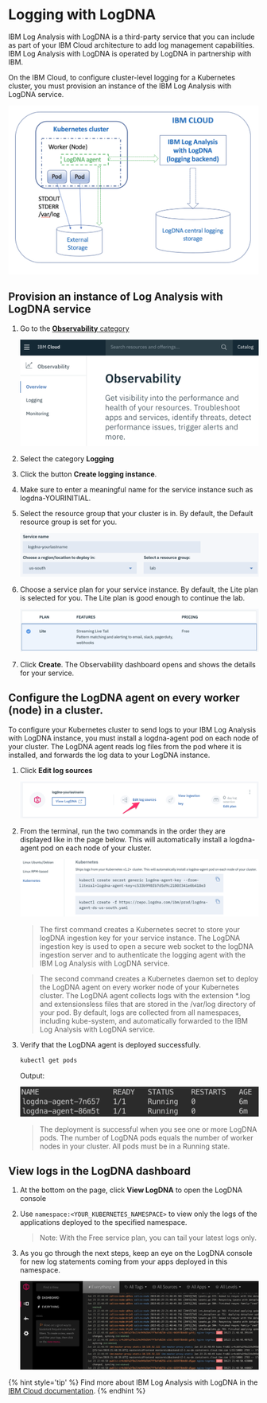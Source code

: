# Logging with LogDNA

IBM Log Analysis with LogDNA is a third-party service that you can include as part of your IBM Cloud architecture to add log management capabilities. IBM Log Analysis with LogDNA is operated by LogDNA in partnership with IBM.

On the IBM Cloud, to configure cluster-level logging for a Kubernetes cluster, you must provision an instance of the IBM Log Analysis with LogDNA service.

![](./images/logdna-architecture.png)

## Provision an instance of Log Analysis with LogDNA service

1. Go to the [**Observability** category](https://cloud.ibm.com/observe)

    ![](./images/observe-landing.png)

1. Select the category **Logging**

1. Click the button **Create logging instance**.

1. Make sure to enter a meaningful name for the service instance such as logdna-YOURINITIAL.

1. Select the resource group that your cluster is in. By default, the Default resource group is set for you.

    ![](./images/logging-creation.png)

1. Choose a service plan for your service instance. By default, the Lite plan is selected for you. The Lite plan is good enough to continue the lab.

    ![](./images/logging-plan.png)

1. Click **Create**. The Observability dashboard opens and shows the details for your service.

## Configure the LogDNA agent on every worker (node) in a cluster.

To configure your Kubernetes cluster to send logs to your IBM Log Analysis with LogDNA instance, you must install a logdna-agent pod on each node of your cluster. The LogDNA agent reads log files from the pod where it is installed, and forwards the log data to your LogDNA instance.

1. Click **Edit log sources**

    ![](./images/logging-configure.png)

1. From the terminal, run the two commands in the order they are displayed like in the page below. This will automatically install a logdna-agent pod on each node of your cluster.

    ![](./images/logdna-agents.png)
    
    > The first command creates a Kubernetes secret to store your logDNA ingestion key for your service instance. The LogDNA ingestion key is used to open a secure web socket to the logDNA ingestion server and to authenticate the logging agent with the IBM Log Analysis with LogDNA service.

    > The second command creates a Kubernetes daemon set to deploy the LogDNA agent on every worker node of your Kubernetes cluster. The LogDNA agent collects logs with the extension *.log and extensionsless files that are stored in the /var/log directory of your pod. By default, logs are collected from all namespaces, including kube-system, and automatically forwarded to the IBM Log Analysis with LogDNA service.

1. Verify that the LogDNA agent is deployed successfully.
    ```sh
    kubectl get pods
    ```
    Output:

    ![](./images/logdna-pods.png)

    > The deployment is successful when you see one or more LogDNA pods. The number of LogDNA pods equals the number of worker nodes in your cluster. All pods must be in a Running state.

## View logs in the LogDNA dashboard

1. At the bottom on the page, click **View LogDNA** to open the LogDNA console

1. Use `namespace:<YOUR_KUBERNETES_NAMESPACE>` to view only the logs of the applications deployed to the specified namespace.

    > Note: With the Free service plan, you can tail your latest logs only.

1. As you go through the next steps, keep an eye on the LogDNA console for new log statements coming from your apps deployed in this namespace.

    ![LogDNA dashboard](./images/logdna-console.png)

{% hint style='tip' %}
Find more about IBM Log Analysis with LogDNA in the [IBM Cloud documentation](https://cloud.ibm.com/docs/services/Log-Analysis-with-LogDNA/index.html#getting-started).
{% endhint %}